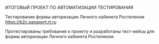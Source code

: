 ИТОГОВЫЙ ПРОЕКТ ПО АВТОМАТИЗАЦИИ ТЕСТИРОВАНИЯ

Тестирование формы авторизации Личного кабинета Ростелеком https://b2c.passport.rt.ru

Протестированы требования к проекту и разработаны тест-кейсы для формы авторизации Личного кабинета Ростелеком

